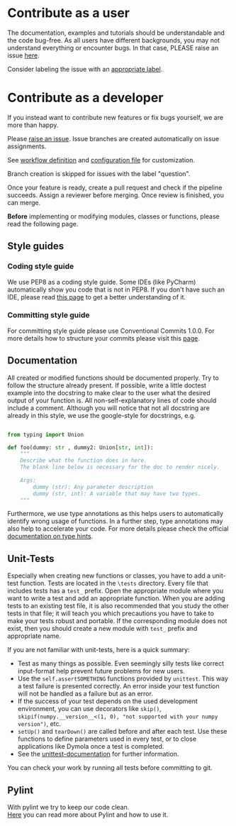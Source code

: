 # Contribute as a user

The documentation, examples and tutorials should be understandable and the code bug-free.
As all users have different backgrounds, you may not understand everything or encounter bugs.
In that case, PLEASE raise an issue [here](https://github.com/RWTH-EBC/filip/issues/new).

Consider labeling the issue with an [appropriate label](https://github.com/RWTH-EBC/FiLiP/labels).

# Contribute as a developer

If you instead want to contribute new features or fix bugs yourself, we are more than happy.

Please [raise an issue](https://github.com/RWTH-EBC/filip/issues/new).
Issue branches are created automatically on issue assignments.

See [workflow definition](.github/workflows/issue-tracker.yml) and 
[configuration file](.github/issue-branch.yml) for customization.

Branch creation is skipped for issues with the label "question".

Once your feature is ready, create a pull request and check if the pipeline succeeds.
Assign a reviewer before merging. 
Once review is finished, you can merge.

**Before** implementing or modifying modules, classes or functions, please read the following page.

## Style guides

### Coding style guide

We use PEP8 as a coding style guide. Some IDEs (like PyCharm) automatically show you code that is not in PEP8. If you don't have such an IDE, please read [this page](https://pep8.org/) to get a better understanding of it.

### Committing style guide

For committing style guide please use Conventional Commits 1.0.0. For more details how to structure your commits please visit this [page](https://www.conventionalcommits.org/en/v1.0.0/).

## Documentation

All created or modified functions should be documented properly. 
Try to follow the structure already present. 
If possible, write a little doctest example into the docstring to make clear to the user what the desired output of your function is. 
All non-self-explanatory lines of code should include a comment. 
Although you will notice that not all docstring are already in this style, we use the google-style for docstrings, e.g.

```python

from typing import Union

def foo(dummy: str , dummy2: Union[str, int]):
    """
    Describe what the function does in here.
    The blank line below is necessary for the doc to render nicely.
    
    Args:
        dummy (str): Any parameter description
        dummy (str, int): A variable that may have two types.
    """
```

Furthermore, we use type annotations as this helps users to automatically 
identify wrong usage of functions. 
In a further step, type annotations may also help to accelerate your code. 
For more details please check the official [documentation on type hints](https://docs.python.org/3/library/typing.html).

## Unit-Tests
Especially when creating new functions or classes, you have to add a unit-test function.
Tests are located in the `\tests` directory. Every file that includes tests has a `test_` prefix. 
Open the appropriate module where you want to write a test and add an appropriate function.
When you are adding tests to an existing test file, it is also recommended that you study the other tests in that file; it will teach you which precautions you have to take to make your tests robust and portable.
If the corresponding module does not exist, then you should create a new module with `test_` prefix and appropriate name. 

If you are not familiar with unit-tests, here is a quick summary:
- Test as many things as possible. Even seemingly silly tests like correct input-format help prevent future problems for new users.
- Use the `self.assertSOMETHING` functions provided by `unittest`. This way a test failure is presented correctly. An error inside your test function will not be handled as a failure but as an error.
- If the success of your test depends on the used development environment, you can use decorators like `skip()`, `skipif(numpy.__version__<(1, 0), "not supported with your numpy version")`, etc. 
- `setUp()` and `tearDown()` are called before and after each test. Use these functions to define parameters used in every test, or to close applications like Dymola once a test is completed.
- See the [unittest-documentation](https://docs.python.org/3/library/unittest.html#organizing-tests) for further information.

You can check your work by running all tests before committing to git. 

## Pylint
With pylint we try to keep our code clean.  
[Here](https://pypi.org/project/pylint/) you can read more about Pylint and how to use it.
